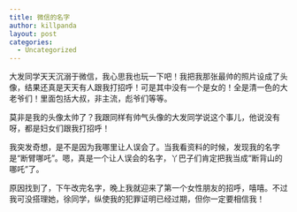 ```yaml
---
title: 微信的名字
author: killpanda
layout: post
categories:
  - Uncategorized
---
```

大发同学天天沉溺于微信，我心思我也玩一下吧！我把我那张最帅的照片设成了头像，结果还真是天天有人跟我打招呼！可是其中没有一个是女的！全是清一色的大老爷们！里面包括大叔，非主流，彪爷们等等。

莫非是我的头像太帅了？我跟同样有帅气头像的大发同学说这个事儿，他说没有呀，都是妇女们跟我打招呼！

我突发奇想，是不是因为我哪里让人误会了。当我看资料的时候，发现我的名字是“断臂哪吒”。嗯，真是一个让人误会的名字，丫巴子们肯定把我当成“断背山的哪吒”了。

原因找到了，下午改完名字，晚上我就迎来了第一个女性朋友的招呼，嘻嘻。不过我可没搭理她，徐同学，纵使我的犯罪证明已经过期，但你一定要相信我！
